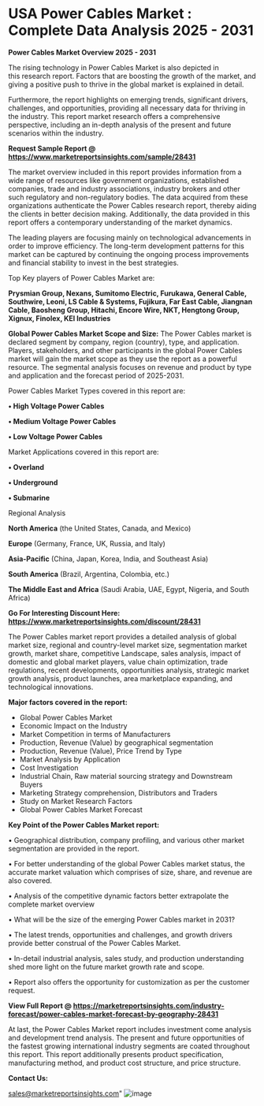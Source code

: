 # USA Power Cables Market : Complete Data Analysis 2025 - 2031

<Strong> Power Cables Market Overview 2025 - 2031</strong>

The rising technology in Power Cables Market is also depicted in this research report. Factors that are boosting the growth of the market, and giving a positive push to thrive in the global market is explained in detail.

Furthermore, the report highlights on emerging trends, significant drivers, challenges, and opportunities, providing all necessary data for thriving in the industry. This report market research offers a comprehensive perspective, including an in-depth analysis of the present and future scenarios within the industry.

<strong>Request Sample Report @ <a href=https://www.marketreportsinsights.com/sample/28431>https://www.marketreportsinsights.com/sample/28431</a></strong>

The market overview included in this report provides information from a wide range of resources like government organizations, established companies, trade and industry associations, industry brokers and other such regulatory and non-regulatory bodies. The data acquired from these organizations authenticate the Power Cables research report, thereby aiding the clients in better decision making. Additionally, the data provided in this report offers a contemporary understanding of the market dynamics.

The leading players are focusing mainly on technological advancements in order to improve efficiency. The long-term development patterns for this market can be captured by continuing the ongoing process improvements and financial stability to invest in the best strategies.

Top Key players of Power Cables Market are:

<strong>Prysmian Group, Nexans, Sumitomo Electric, Furukawa, General Cable, Southwire, Leoni, LS Cable & Systems, Fujikura, Far East Cable, Jiangnan Cable, Baosheng Group, Hitachi, Encore Wire, NKT, Hengtong Group, Xignux, Finolex, KEI Industries</strong>

<strong><b>Global Power Cables Market Scope and Size:</b></strong>
The Power Cables market is declared segment by company, region (country), type, and application. Players, stakeholders, and other participants in the global Power Cables market will gain the market scope as they use the report as a powerful resource. The segmental analysis focuses on revenue and product by type and application and the forecast period of 2025-2031.

Power Cables Market Types covered in this report are:

<strong>• High Voltage Power Cables

• Medium Voltage Power Cables

• Low Voltage Power Cables</strong>

Market Applications covered in this report are:

<strong>• Overland

• Underground

• Submarine</strong> 

Regional Analysis

<strong>North America</strong> (the United States, Canada, and Mexico)

<strong>Europe</strong> (Germany, France, UK, Russia, and Italy)

<strong>Asia-Pacific</strong> (China, Japan, Korea, India, and Southeast Asia)

<strong>South America</strong> (Brazil, Argentina, Colombia, etc.)

<strong>The Middle East and Africa</strong> (Saudi Arabia, UAE, Egypt, Nigeria, and South Africa)

<strong>Go For Interesting Discount Here: <a href=https://www.marketreportsinsights.com/discount/28431>https://www.marketreportsinsights.com/discount/28431</a></strong>

The Power Cables market report provides a detailed analysis of global market size, regional and country-level market size, segmentation market growth, market share, competitive Landscape, sales analysis, impact of domestic and global market players, value chain optimization, trade regulations, recent developments, opportunities analysis, strategic market growth analysis, product launches, area marketplace expanding, and technological innovations.

<strong><b>Major factors covered in the report:</b></strong>
<ul>
  <li>Global Power Cables Market </li>
  <li>Economic Impact on the Industry</li>
  <li>Market Competition in terms of Manufacturers</li>
  <li>Production, Revenue (Value) by geographical segmentation</li>
  <li>Production, Revenue (Value), Price Trend by Type</li>
  <li>Market Analysis by Application</li>
  <li>Cost Investigation</li>
  <li>Industrial Chain, Raw material sourcing strategy and Downstream Buyers</li>
  <li>Marketing Strategy comprehension, Distributors and Traders</li>
  <li>Study on Market Research Factors</li>
  <li>Global Power Cables Market Forecast</li>
</ul>

<strong><b>Key Point of the Power Cables Market report:</b></strong>

• Geographical distribution, company profiling, and various other market segmentation are provided in the report.

• For better understanding of the global Power Cables market status, the accurate market valuation which comprises of size, share, and revenue are also covered.

• Analysis of the competitive dynamic factors better extrapolate the complete market overview

• What will be the size of the emerging Power Cables market in 2031?

• The latest trends, opportunities and challenges, and growth drivers provide better construal of the Power Cables Market.

• In-detail industrial analysis, sales study, and production understanding shed more light on the future market growth rate and scope.

• Report also offers the opportunity for customization as per the customer request.

<strong><b>View Full Report @ <a href=https://marketreportsinsights.com/industry-forecast/power-cables-market-forecast-by-geography-28431>https://marketreportsinsights.com/industry-forecast/power-cables-market-forecast-by-geography-28431</a></b></strong>


At last, the Power Cables Market report includes investment come analysis and development trend analysis. The present and future opportunities of the fastest growing international industry segments are coated throughout this report. This report additionally presents product specification, manufacturing method, and product cost structure, and price structure.

<strong>Contact Us:</strong>

sales@marketreportsinsights.com"
![image](https://github.com/user-attachments/assets/f90b49fc-760a-4f78-ad6f-42d3dcad7884)
